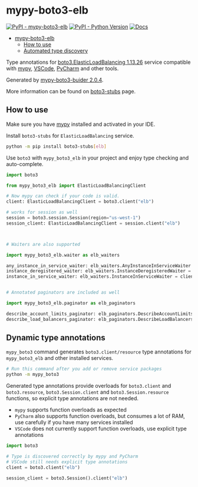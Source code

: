 # mypy-boto3-elb

[![PyPI - mypy-boto3-elb](https://img.shields.io/pypi/v/mypy-boto3-elb.svg?color=blue)](https://pypi.org/project/mypy-boto3-elb)
[![PyPI - Python Version](https://img.shields.io/pypi/pyversions/mypy-boto3-elb.svg?color=blue)](https://pypi.org/project/mypy-boto3-elb)
[![Docs](https://img.shields.io/readthedocs/mypy-boto3-builder.svg?color=blue)](https://mypy-boto3-builder.readthedocs.io/)

- [mypy-boto3-elb](#mypy-boto3-elb)
  - [How to use](#how-to-use)
  - [Automated type discovery](#automated-type-discovery)

Type annotations for
[boto3.ElasticLoadBalancing 1.13.26](https://boto3.amazonaws.com/v1/documentation/api/1.13.26/reference/services/elb.html#ElasticLoadBalancing) service
compatible with [mypy](https://github.com/python/mypy), [VSCode](https://code.visualstudio.com/),
[PyCharm](https://www.jetbrains.com/pycharm/) and other tools.

Generated by [mypy-boto3-buider 2.0.4](https://github.com/vemel/mypy_boto3_builder).

More information can be found on [boto3-stubs](https://pypi.org/project/boto3-stubs/) page.

## How to use

Make sure you have [mypy](https://github.com/python/mypy) installed and activated in your IDE.

Install `boto3-stubs` for `ElasticLoadBalancing` service.

```bash
python -m pip install boto3-stubs[elb]
```

Use `boto3` with `mypy_boto3_elb` in your project and enjoy type checking and auto-complete.

```python
import boto3

from mypy_boto3_elb import ElasticLoadBalancingClient

# Now mypy can check if your code is valid.
client: ElasticLoadBalancingClient = boto3.client("elb")

# works for session as well
session = boto3.session.Session(region="us-west-1")
session_client: ElasticLoadBalancingClient = session.client("elb")



# Waiters are also supported

import mypy_boto3_elb.waiter as elb_waiters

any_instance_in_service_waiter: elb_waiters.AnyInstanceInServiceWaiter = client.get_waiter("any_instance_in_service")
instance_deregistered_waiter: elb_waiters.InstanceDeregisteredWaiter = client.get_waiter("instance_deregistered")
instance_in_service_waiter: elb_waiters.InstanceInServiceWaiter = client.get_waiter("instance_in_service")


# Annotated paginators are included as well

import mypy_boto3_elb.paginator as elb_paginators

describe_account_limits_paginator: elb_paginators.DescribeAccountLimitsPaginator = client.get_paginator("describe_account_limits")
describe_load_balancers_paginator: elb_paginators.DescribeLoadBalancersPaginator = client.get_paginator("describe_load_balancers")
```

## Dynamic type annotations

`mypy_boto3` command generates `boto3.client/resource` type annotations for
`mypy_boto3_elb` and other installed services.

```bash
# Run this command after you add or remove service packages
python -m mypy_boto3
```

Generated type annotations provide overloads for `boto3.client` and `boto3.resource`,
`boto3.Session.client` and `boto3.Session.resource` functions,
so explicit type annotations are not needed.

- `mypy` supports function overloads as expected
- `PyCharm` also supports function overloads, but consumes a lot of RAM, use carefully if you have many services installed
- `VSCode` does not currently support function overloads, use explicit type annotations

```python
import boto3

# Type is discovered correctly by mypy and PyCharm
# VSCode still needs explicit type annotations
client = boto3.client("elb")

session_client = boto3.Session().client("elb")
```